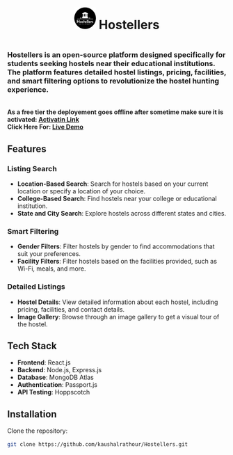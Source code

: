 <div style="display: flex; justify-content: center;"><h1 align="center"><img alt="Hostellers Logo" src="https://github.com/kaushalrathour/Hostellers/blob/main/public/images/logo.png"/ width="50px" height="50px">&nbsp;Hostellers</h1></div>

### Hostellers is an open-source platform designed specifically for students seeking hostels near their educational institutions. The platform features detailed hostel listings, pricing, facilities, and smart filtering options to revolutionize the hostel hunting experience.

<p style="font-weight: bold;"><br>As a free tier the deployement goes offline after sometime make sure it is activated: 
	<a href="https://api.render.com/deploy/srv-cnjglfmct0pc73cb1dt0?key=gDminzcoJqo">Activatin Link</a>
    <br>Click Here For: 
    <a href="https://hostellers.onrender.com/">Live Demo</a>
    <br>
</p>

## Features

### Listing Search

- **Location-Based Search**: Search for hostels based on your current location or specify a location of your choice.
- **College-Based Search**: Find hostels near your college or educational institution.
- **State and City Search**: Explore hostels across different states and cities.

### Smart Filtering

- **Gender Filters**: Filter hostels by gender to find accommodations that suit your preferences.
- **Facility Filters**: Filter hostels based on the facilities provided, such as Wi-Fi, meals, and more.

### Detailed Listings

- **Hostel Details**: View detailed information about each hostel, including pricing, facilities, and contact details.
- **Image Gallery**: Browse through an image gallery to get a visual tour of the hostel.

## Tech Stack

- **Frontend**: React.js
- **Backend**: Node.js, Express.js
- **Database**: MongoDB Atlas
- **Authentication**: Passport.js
- **API Testing**: Hoppscotch

## Installation

Clone the repository:

```bash
git clone https://github.com/kaushalrathour/Hostellers.git
